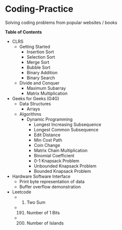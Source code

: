 # Coding-Practice
Solving coding problems from popular websites / books


**Table of Contents**

* CLRS
	* Getting Started
		* Insertion Sort
		* Selection Sort
		* Merge Sort
		* Bubble Sort
		* Binary Addition
		* Binary Search
	* Divide and Conquer
		* Maximum Subarray
		* Matrix Multiplication
* Geeks for Geeks (G4G)
	* Data Structures
		* Arrays
	* Algorithms
		* Dynamic Programming
			* Longest Increasing Subsequence
			* Longest Common Subsequence
			* Edit Distance
			* Min Cost Path
			* Coin Change
			* Matrix Chain Multiplication
			* Binomial Coefficient
			* 0-1 Knapsack Problem
			* Unbounded Knapsack Problem
			* Bounded Knapsack Problem
* Hardware Software Interface
	* Print byte representation of data
	* Buffer overflow demonstration
* Leetcode
	* 1. Two Sum
	* 191. Number of 1 Bits
	* 200. Number of Islands